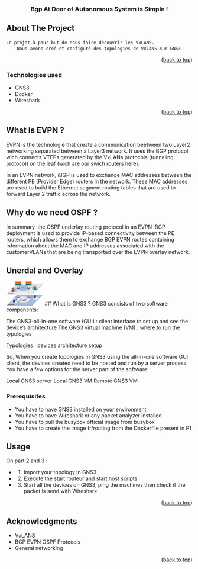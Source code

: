 <!-- Improved compatibility of back to top link: See: https://github.com/othneildrew/Best-README-Template/pull/73 -->
<a name="readme-top"></a>


<!-- PROJECT LOGO -->
<br />
<div align="center">

<h3 align="center">Bgp At Door of Autonomous System is Simple !</h3>

  <p align="center">
  </p>
</div>



<!-- ABOUT THE PROJECT -->
## About The Project
   	Le projet à pour but de nous faire découvrir les VxLANS.
		Nous avons créé et configuré des topologies de VxLANS sur GNS3 
<p align="right">(<a href="#readme-top">back to top</a>)</p>



### Technologies used

* GNS3
* Docker
* Wireshark


<p align="right">(<a href="#readme-top">back to top</a>)</p>



<!-- GETTING STARTED -->
## What is EVPN ? 
EVPN is the technologie that create a communication beetween two Layer2 networking separated between à Layer3 network. It uses the BGP protocol wich connects VTEPs generated by the VxLANs protocols (tunneling protocol) on the leaf (wich are our swich routers here).

In an EVPN network, iBGP is used to exchange MAC addresses between the different PE (Provider Edge) routers in the network. These MAC addresses are used to build the Ethernet segment routing tables that are used to forward Layer 2 traffic across the network.

## Why do we need OSPF ? 
In summary, the OSPF underlay routing protocol in an EVPN IBGP deployment is used to provide IP-based connectivity between the PE routers, which allows them to exchange BGP EVPN routes containing information about the MAC and IP addresses associated with the customerVLANs that are being transported over the EVPN overlay network.


## Unerdal and Overlay 
<img src="images/lays.png" alt="Lays" width="100" heigh="100" >
## What is GNS3 ? 
GNS3 consists of two software components:

The GNS3-all-in-one software (GUI) : client interface to set up and see the device’s architecture
The GNS3 virtual machine (VM) : where to run the typologies

Typologies : devices architecture setup

So, When you create topologies in GNS3 using the all-in-one software GUI client, the devices created need to be hosted and run by a server process. You have a few options for the server part of the software:

Local GNS3 server
Local GNS3 VM
Remote GNS3 VM


### Prerequisites

- You have to have GNS3 installed on your environment
- You have to have Wireshark or any packet analyzer installed
- You have to pull the busybox official image from busybox
- You have to create the image fr/routing from the Dockerfile present in P1

<!-- USAGE EXAMPLES -->
## Usage

On part 2 and 3 : 

- 1) Import your topology in GNS3
- 2) Execute the start routeur and start host scripts
- 3) Start all the devices on GNS3, ping the machines then check if the packet is send with Wireshark

<p align="right">(<a href="#readme-top">back to top</a>)</p>


<!-- ACKNOWLEDGMENTS -->
## Acknowledgments

* []() VxLANS
* []() BGP EVPN OSPF Protocols
* []() General networking

<p align="right">(<a href="#readme-top">back to top</a>)</p>

